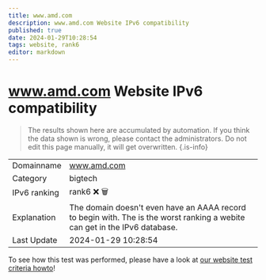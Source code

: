 ```yaml
---
title: www.amd.com
description: www.amd.com Website IPv6 compatibility
published: true
date: 2024-01-29T10:28:54
tags: website, rank6
editor: markdown
---
```


# www.amd.com Website IPv6 compatibility

> The results shown here are accumulated by automation. If you think the data shown is wrong, please contact the administrators. 
> Do not edit this page manually, it will get overwritten.
{.is-info}


|   |   |
| - | - |
| Domainname | www.amd.com
| Category | bigtech |
| IPv6 ranking | rank6 :x: :wastebasket: |
| Explanation | The domain doesn't even have an AAAA record to begin with. The is the worst ranking a webite can get in the IPv6 database. |
| Last Update | 2024-01-29 10:28:54 |

To see how this test was performed, please have a look at [our website test criteria howto](/howto/testcriteria/website)!

